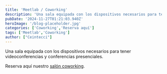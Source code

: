 ```yaml
---
title: 'Meetlab / Coworking'
description: 'Una sala equipada con los dispositivos necesarios para tener videoconferencias y conferencias presenciales.'
pubDate: '2024-11-27T01:21:03.940Z'
heroImage: '/blog-placeholder.jpg'
categories: ['Coworking','Reserva aquí']
tags: ['Meetlab','Coworking']
author: ["Ceintecci"]
---
```


Una sala equipada con los dispositivos necesarios para tener videoconferencias y conferencias presenciales.


Reserva aquí nuestro <a href="c" target="_blank">salón coworking</a>.